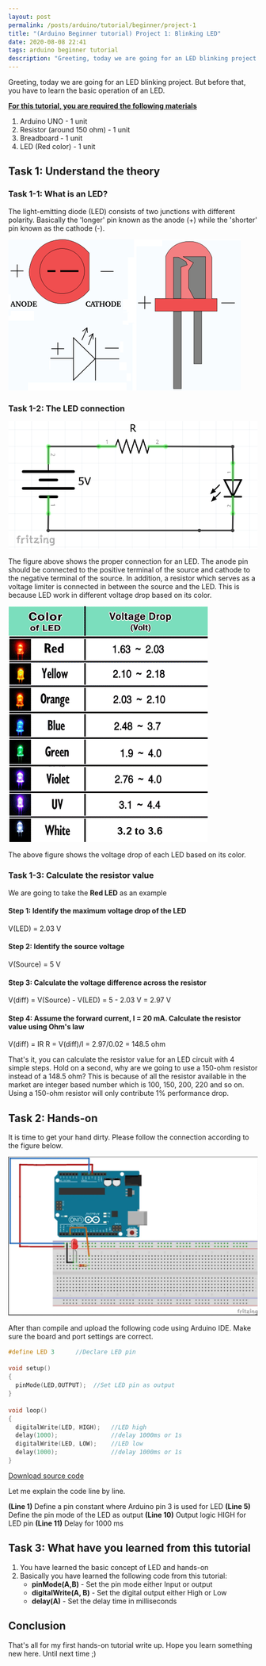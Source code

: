 ```yaml
---
layout: post
permalink: /posts/arduino/tutorial/beginner/project-1
title: "(Arduino Beginner tutorial) Project 1: Blinking LED"
date: 2020-08-08 22:41
tags: arduino beginner tutorial
description: "Greeting, today we are going for an LED blinking project. But before that, you have to learn the basic operation of an LED."
---
```


Greeting, today we are going for an LED blinking project. But before that, you have to learn the basic operation of an LED.

<u><b>For this tutorial, you are required the following materials</b></u>

1. Arduino UNO - 1 unit
1. Resistor (around 150 ohm) - 1 unit
1. Breadboard - 1 unit
1. LED (Red color) - 1 unit 

## Task 1: Understand the theory

### Task 1-1: What is an LED?

The light-emitting diode (LED) consists of two junctions with different polarity. Basically the 'longer' pin known as the anode (+) while the 'shorter' pin known as the cathode (-).

![LED](/assets/images/arduino/tutorial/beginner/2020-08-08-project-1/1.png)

### Task 1-2: The LED connection

![LED schematic](/assets/images/arduino/tutorial/beginner/2020-08-08-project-1/2.png)

The figure above shows the proper connection for an LED. The anode pin should be connected to the positive terminal of the source and cathode to the negative terminal of the source. In addition, a resistor which serves as a voltage limiter is connected in between the source and the LED. This is because LED work in different voltage drop based on its color.

![type of LED](/assets/images/arduino/tutorial/beginner/2020-08-08-project-1/3.gif)

The above figure shows the voltage drop of each LED based on its color.

### Task 1-3: Calculate the resistor value

We are going to take the **Red LED** as an example

#### Step 1: Identify the maximum voltage drop of the LED
V(LED) = 2.03 V

#### Step 2: Identify the source voltage
V(Source) = 5 V

#### Step 3: Calculate the voltage difference across the resistor
V(diff) = V(Source) - V(LED)
        = 5 - 2.03 V
        = 2.97 V
		
#### Step 4: Assume the forward current, I = 20 mA. Calculate the resistor value using Ohm's law
V(diff) = IR
R = V(diff)/I
  = 2.97/0.02
  = 148.5 ohm
  
That's it, you can calculate the resistor value for an LED circuit with 4 simple steps. Hold on a second, why are we going to use a 150-ohm resistor instead of a 148.5 ohm? This is because of all the resistor available in the market are integer based number which is 100, 150, 200, 220 and so on. Using a 150-ohm resistor will only contribute 1% performance drop.

## Task 2: Hands-on

It is time to get your hand dirty. Please follow the connection according to the figure below.

![fritzing](/assets/images/arduino/tutorial/beginner/2020-08-08-project-1/4.png)

After than compile and upload the following code using Arduino IDE. Make sure the board and port settings are correct. 

```c++
#define LED 3      //Declare LED pin

void setup() 
{
  pinMode(LED,OUTPUT);  //Set LED pin as output
}

void loop() 
{
  digitalWrite(LED, HIGH);   //LED high
  delay(1000);               //delay 1000ms or 1s        
  digitalWrite(LED, LOW);    //LED low
  delay(1000);               //delay 1000ms or 1s        
}
```

<a href="https://github.com/DesKel/DesKel.github.io/blob/master/assets/script/arduino/tutorial/beginner/project-1/project-1.ino" class="btn btn-github"  target="_blank"><span class="icon"></span>Download source code</a>

Let me explain the code line by line.

**(Line 1)** Define a pin constant where Arduino pin 3 is used for LED
**(Line 5)** Define the pin mode of the LED as output
**(Line 10)** Output logic HIGH for LED pin
**(Line 11)** Delay for 1000 ms 

## Task 3: What have you learned from this tutorial

1. You have learned the basic concept of LED and hands-on
1. Basically you have learned the following code from this tutorial: 
	- **pinMode(A,B)** - Set the pin mode either Input or output 
	- **digitalWrite(A, B)** - Set the digital output either High or Low
	- **delay(A)** - Set the delay time in milliseconds 
	
## Conclusion

That's all for my first hands-on tutorial write up. Hope you learn something new here. Until next time ;)